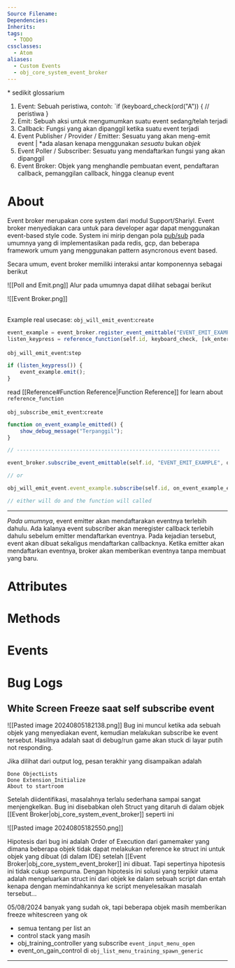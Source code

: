 ```yaml
---
Source Filename: 
Dependencies: 
Inherits: 
tags:
  - TODO
cssclasses:
  - Atom
aliases:
  - Custom Events
  - obj_core_system_event_broker
---
```

\* sedikit glossarium
1. Event: Sebuah peristiwa, contoh: `if (keyboard_check(ord("A")) { // peristiwa }
2. Emit: Sebuah aksi untuk mengumumkan suatu event sedang/telah terjadi
3. Callback: Fungsi yang akan dipanggil ketika suatu event terjadi
4. Event Publisher / Provider / Emitter: Sesuatu yang akan meng-emit event | \*ada alasan kenapa menggunakan *sesuatu* bukan *objek*
5. Event Poller / Subscriber: Sesuatu yang mendaftarkan fungsi yang akan dipanggil
6. Event Broker: Objek yang menghandle pembuatan event, pendaftaran callback, pemanggilan callback, hingga cleanup event
# About
Event broker merupakan core system dari modul Support/Shariyl. Event broker menyediakan cara untuk para developer agar dapat menggunakan event-based style code. System ini mirip dengan pola [pub/sub](https://en.wikipedia.org/wiki/Publish%E2%80%93subscribe_pattern) pada umumnya yang di implementasikan pada redis, gcp, dan beberapa framework umum yang menggunakan pattern asyncronous event based.

Secara umum, event broker memiliki interaksi antar komponennya sebagai berikut

![[Poll and Emit.png]]
Alur pada umumnya dapat dilihat sebagai berikut

![[Event Broker.png]]


\
Example real usecase:
`obj_will_emit_event`:`create`
```js
event_example = event_broker.register_event_emittable("EVENT_EMIT_EXAMPLE");
listen_keypress = reference_function(self.id, keyboard_check, [vk_enter]);
```
`obj_will_emit_event`:`step`
```js
if (listen_keypress()) {
	event_example.emit();
}
```
read [[Reference#Function Reference|Function Reference]] for learn about `reference_function`

`obj_subscribe_emit_event`:`create`
```js
function on_event_example_emitted() {
	show_debug_message("Terpanggil");
}

// -----------------------------------------------------------------

event_broker.subscribe_event_emittable(self.id, "EVENT_EMIT_EXAMPLE", on_event_example_emitted);

// or

obj_will_emit_event.event_example.subscribe(self.id, on_event_example_emitted);

// either will do and the function will called
```

---
*Pada umumnya*, event emitter akan mendaftarakan eventnya terlebih dahulu. Ada kalanya event subscriber akan meregister callback terlebih dahulu sebelum emitter mendaftarkan eventnya. Pada kejadian tersebut, event akan dibuat sekaligus mendaftarkan callbacknya. Ketika emitter akan mendaftarkan eventnya, broker akan memberikan eventnya tanpa membuat yang baru.
# Attributes

# Methods

# Events



# Bug Logs
## White Screen Freeze saat self subscribe event
![[Pasted image 20240805182138.png]]
Bug ini muncul ketika ada sebuah objek yang menyediakan event, kemudian melakukan subscribe ke event tersebut. Hasilnya adalah saat di debug/run game akan stuck di layar putih not responding.

Jika dilihat dari output log, pesan terakhir yang disampaikan adalah

```
Done ObjectLists
Done Extension_Initialize
About to startroom
```

Setelah diidentifikasi, masalahnya terlalu sederhana sampai sangat menjengkelkan. Bug ini disebabkan oleh Struct yang ditaruh di dalam objek [[Event Broker|obj_core_system_event_broker]] seperti ini

![[Pasted image 20240805182550.png]]

Hipotesis dari bug ini adalah Order of Execution dari gamemaker yang dimana beberapa objek tidak dapat melakukan reference ke struct ini untuk objek yang dibuat (di dalam IDE) setelah [[Event Broker|obj_core_system_event_broker]] ini dibuat. Tapi sepertinya hipotesis ini tidak cukup sempurna. Dengan hipotesis ini solusi yang terpikir utama adalah mengeluarkan struct ini dari objek ke dalam sebuah script dan entah kenapa dengan memindahkannya ke script menyelesaikan masalah tersebut...

05/08/2024
banyak yang sudah ok, tapi beberapa objek masih memberikan freeze whitescreen
yang ok
- semua tentang per list an
- control stack
yang masih
- obj_training_controller yang subscribe `event_input_menu_open`
- event_on_gain_control di `obj_list_menu_training_spawn_generic`

---